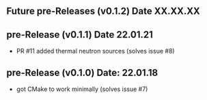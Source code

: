 ## Future pre-Releases (v0.1.2) Date XX.XX.XX 


## pre-Release (v0.1.1) Date 22.01.21

* PR #11 added thermal neutron sources (solves issue #8) 

## pre-Release (v0.1.0) Date: 22.01.18

* got CMake to work minimally (solves issue #7)
